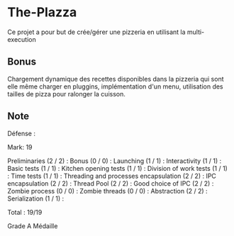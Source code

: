 # The-Plazza
Ce projet a pour but de crée/gérer une pizzeria en utilisant la multi-execution

## Bonus

Chargement dynamique des recettes disponibles dans la pizzeria qui sont elle même charger en pluggins, implémentation d'un menu, utilisation des tailles de pizza pour ralonger la cuisson.

## Note 

Défense : 

Mark: 19

Preliminaries (2 / 2) :
Bonus (0 / 0) :
Launching (1 / 1) :
Interactivity  (1 / 1) :
Basic tests (1 / 1) :
Kitchen opening tests (1 / 1) :
Division of work tests  (1 / 1) :
Time tests (1 / 1) :
Threading and processes encapsulation (2 / 2) :
IPC encapsulation (2 / 2) :
Thread Pool (2 / 2) :
Good choice of IPC (2 / 2) :
Zombie process (0 / 0) :
Zombie threads (0 / 0) :
Abstraction (2 / 2) :
Serialization (1 / 1) :

Total : 19/19

Grade A Médaille
